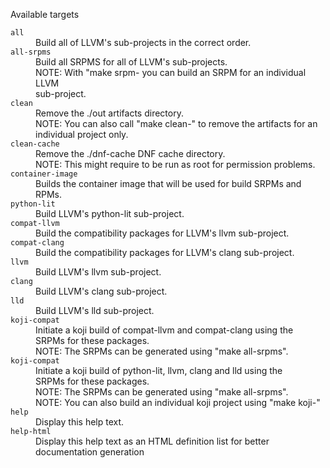 Available targets
<dl>
<dt><code>all</code></dt><dd>Build all of LLVM's sub-projects in the correct order.</dd>
<dt><code>all-srpms</code></dt><dd>Build all SRPMS for all of LLVM's sub-projects.<br/>
 NOTE: With "make srpm-<PROJECT> you can build an SRPM for an individual LLVM<br/>
 sub-project.</dd>
<dt><code>clean</code></dt><dd>Remove the ./out artifacts directory.<br/>
 NOTE: You can also call "make clean-<PROJECT>" to remove the artifacts for an<br/>
 individual project only.</dd>
<dt><code>clean-cache</code></dt><dd>Remove the ./dnf-cache DNF cache directory.<br/>
 NOTE: This might require to be run as root for permission problems.</dd>
<dt><code>container-image</code></dt><dd>Builds the container image that will be used for build SRPMs and RPMs.</dd>
<dt><code>python-lit</code></dt><dd>Build LLVM's python-lit sub-project.</dd>
<dt><code>compat-llvm</code></dt><dd>Build the compatibility packages for LLVM's llvm sub-project.</dd>
<dt><code>compat-clang</code></dt><dd>Build the compatibility packages for LLVM's clang sub-project.</dd>
<dt><code>llvm</code></dt><dd>Build LLVM's llvm sub-project.</dd>
<dt><code>clang</code></dt><dd>Build LLVM's clang sub-project.</dd>
<dt><code>lld</code></dt><dd>Build LLVM's lld sub-project.</dd>
<dt><code>koji-compat</code></dt><dd>Initiate a koji build of compat-llvm and compat-clang using the<br/>
 SRPMs for these packages.<br/>
 NOTE: The SRPMs can be generated using "make all-srpms".</dd>
<dt><code>koji-compat</code></dt><dd>Initiate a koji build of python-lit, llvm, clang and lld using the<br/>
 SRPMs for these packages.<br/>
 NOTE: The SRPMs can be generated using "make all-srpms".<br/>
 NOTE: You can also build an individual koji project using "make koji-<PROJECT>"</dd>
<dt><code>help</code></dt><dd>Display this help text.</dd>
<dt><code>help-html</code></dt><dd>Display this help text as an HTML definition list for better documentation generation</dd>
</dl>
